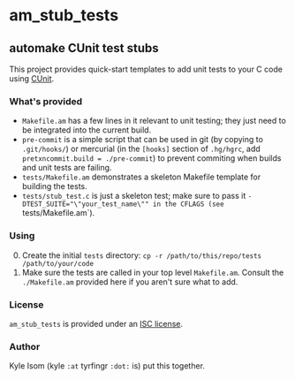 # am_stub_tests
## automake CUnit test stubs

This project provides quick-start templates to add unit tests to your
C code using [CUnit](http://cunit.sourceforge.net/).

### What's provided

* `Makefile.am` has a few lines in it relevant to unit testing; they just
need to be integrated into the current build.
* `pre-commit` is a simple script that can be used in git (by copying to
`.git/hooks/`) or mercurial (in the `[hooks]` section of `.hg/hgrc`, add
`pretxncommit.build = ./pre-commit`) to prevent commiting when builds and
unit tests are failing.
* `tests/Makefile.am` demonstrates a skeleton Makefile template for building
the tests.
* `tests/stub_test.c` is just a skeleton test; make sure to pass it
`-DTEST_SUITE="\"your_test_name\"" in the CFLAGS (see `tests/Makefile.am`).

### Using
0. Create the initial `tests` directory:
`cp -r /path/to/this/repo/tests /path/to/your/code`
0. Make sure the tests are called in your top level `Makefile.am`. Consult
the `./Makefile.am` provided here if you aren't sure what to add.

### License
`am_stub_tests` is provided under an
[ISC license](https://raw.github.com/kisom/am_test_stubs/master/LICENSE).

### Author
Kyle Isom (kyle `:at` tyrfingr `:dot:` is) put this together.
